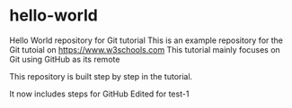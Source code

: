 # hello-world
Hello World repository for Git tutorial
This is an example repository for the Git tutoial on https://www.w3schools.com
This tutorial mainly focuses on Git using GitHub as its remote

This repository is built step by step in the tutorial.

It now includes steps for GitHub 
Edited for test-1
